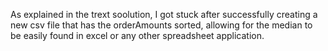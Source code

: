 As explained in the trext soolution, I got stuck after successfully creating a new csv file that has the orderAmounts sorted, 
allowing for the median to be easily found in excel or any other spreadsheet application.

